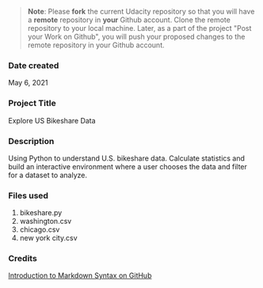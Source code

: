 >**Note**: Please **fork** the current Udacity repository so that you will have a **remote** repository in **your** Github account. Clone the remote repository to your local machine. Later, as a part of the project "Post your Work on Github", you will push your proposed changes to the remote repository in your Github account.

### Date created
May 6, 2021

### Project Title
Explore US Bikeshare Data

### Description

Using Python to understand U.S. bikeshare data. Calculate statistics and build an interactive environment where a user chooses the data and filter for a dataset to analyze.


### Files used
1. bikeshare.py
1. washington.csv
1. chicago.csv
1. new york city.csv

### Credits
[Introduction to Markdown Syntax on GitHub](https://nuruddeen.hashnode.dev/introduction-to-markdown-syntax-on-github)

